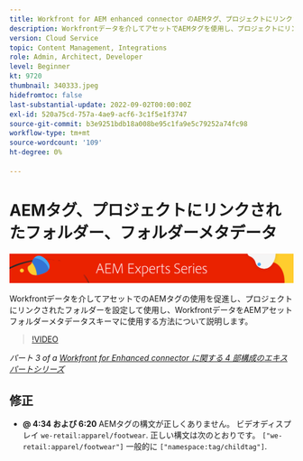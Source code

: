 ```yaml
---
title: Workfront for AEM enhanced connector のAEMタグ、プロジェクトにリンクされたフォルダー、フォルダーメタデータ
description: Workfrontデータを介してアセットでAEMタグを使用し、プロジェクトにリンクされたフォルダーを使用し、WorkfrontデータをAEMアセットフォルダーメタデータスキーマに使用する方法について説明します。
version: Cloud Service
topic: Content Management, Integrations
role: Admin, Architect, Developer
level: Beginner
kt: 9720
thumbnail: 340333.jpeg
hidefromtoc: false
last-substantial-update: 2022-09-02T00:00:00Z
exl-id: 520a75cd-757a-4ae9-acf6-3c1f5e1f3747
source-git-commit: b3e9251bdb18a008be95c1fa9e5c79252a74fc98
workflow-type: tm+mt
source-wordcount: '109'
ht-degree: 0%

---
```


# AEMタグ、プロジェクトにリンクされたフォルダー、フォルダーメタデータ

![AEM Experts Series](./assets/banner.png)

Workfrontデータを介してアセットでのAEMタグの使用を促進し、プロジェクトにリンクされたフォルダーを設定して使用し、WorkfrontデータをAEMアセットフォルダーメタデータスキーマに使用する方法について説明します。

>[!VIDEO](https://video.tv.adobe.com/v/340333?quality=12&learn=on)

_パート 3 of a [Workfront for Enhanced connector に関する 4 部構成のエキスパートシリーズ](./overview.md)_

## 修正

+ __@ 4:34 および 6:20__ AEMタグの構文が正しくありません。 ビデオディスプレイ `we-retail:apparel/footwear`. 正しい構文は次のとおりです。 `["we-retail:apparel/footwear"]` 一般的に `["namespace:tag/childtag"]`.
